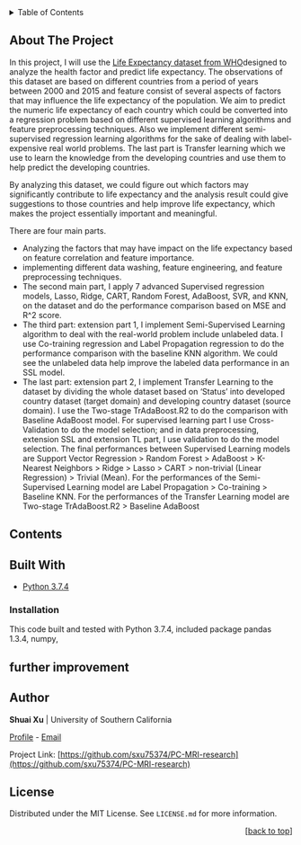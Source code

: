 <div id="top"></div>

<!-- TABLE OF CONTENTS -->
<details>
  <summary>Table of Contents</summary>
  <ol>
    <li>
      <a href="#about-the-project">About The Project</a>
    </li>
    <li>
      <a href="#contents">Contents</a>
      <ul>
        <li><a href="#project-1">Project 1</a></li>
        <li><a href="#project-2">Project 2</a></li>
        <li><a href="#project-3">Project 3</a></li>
      </ul>
    </li>
    <li><a href="#built-with">Built With</a></li>
    <li><a href="#author">Author</a></li>
    <li><a href="#license">License</a></li>
  </ol>
</details>

## About The Project

In this project, I will use the [Life Expectancy dataset from WHO](https://www.kaggle.com/kumarajarshi/life-expectancy-who)designed to analyze the health factor and predict life expectancy. The observations of this dataset are based on different countries from a period of years between 2000 and 2015 and feature consist of several aspects of factors that may influence the life expectancy of the population. We aim to predict the numeric life expectancy of each country which could be converted into a regression problem based on different supervised learning algorithms and feature preprocessing techniques. Also we implement different semi-supervised regression learning algorithms for the sake of dealing with label-expensive real world problems. The last part is Transfer learning which we use to learn the knowledge from the developing countries and use them to help predict the developing countries.

By analyzing this dataset, we could figure out which factors may significantly contribute to life expectancy and the analysis result could give suggestions to those countries and help improve life expectancy, which makes the project essentially important and meaningful.





There are four main parts. 

- Analyzing the factors that may have impact on the life expectancy based on feature correlation and feature importance.
- implementing different data washing, feature engineering, and feature preprocessing techniques. 
- The second main part, I apply 7 advanced Supervised regression models, Lasso, Ridge, CART, Random Forest, AdaBoost, SVR, and KNN, on the dataset and do the performance comparison based on MSE and R^2 score. 
- The third part: extension part 1, I implement Semi-Supervised Learning algorithm to deal with the real-world problem include unlabeled data. I use Co-training regression and Label Propagation regression to do the performance comparison with the baseline KNN algorithm. We could see the unlabeled data help improve the labeled data performance in an SSL model. 
- The last part: extension part 2, I implement Transfer Learning to the dataset by dividing the whole dataset based on ‘Status’ into developed country dataset (target domain) and developing country dataset (source domain). I use the Two-stage TrAdaBoost.R2 to do the comparison with Baseline AdaBoost model. For supervised learning part I use Cross-Validation to do the model selection; and in data preprocessing, extension SSL and extension TL part, I use validation to do the model selection. The final performances between Supervised Learning models are Support Vector Regression > Random Forest > AdaBoost > K-Nearest Neighbors > Ridge > Lasso > CART > non-trivial (Linear Regression) > Trivial (Mean). For the performances of the Semi-Supervised Learning model are Label Propagation > Co-training > Baseline KNN. For the performances of the Transfer Learning model are Two-stage TrAdaBoost.R2 > Baseline AdaBoost

## Contents


## Built With
- [Python 3.7.4](https://www.python.org/downloads/release/python-374/)


### Installation
This code built and tested with Python 3.7.4, included package pandas 1.3.4, numpy,

## further improvement


## Author

**Shuai Xu** | University of Southern California

[Profile](https://github.com/sxu75374) - <a href="mailto:sxu75374@usc.edu?subject=Nice to meet you!&body=Hi Shuai!">Email</a>

Project Link: [https://github.com/sxu75374/PC-MRI-research](https://github.com/sxu75374/PC-MRI-research)

<!-- LICENSE -->
## License

Distributed under the MIT License. See `LICENSE.md` for more information.

<p align="right">[<a href="#top">back to top</a>]</p>
